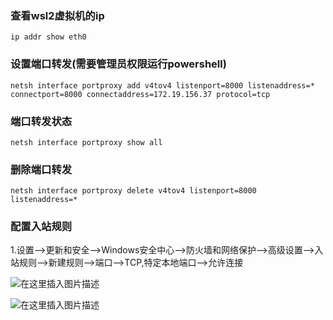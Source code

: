 ### 查看wsl2虚拟机的ip

```shell
ip addr show eth0
```

### 设置端口转发(需要管理员权限运行powershell)

```shell
netsh interface portproxy add v4tov4 listenport=8000 listenaddress=* connectport=8000 connectaddress=172.19.156.37 protocol=tcp
```

### 端口转发状态

```shell
netsh interface portproxy show all
```

### 删除端口转发

```shell
netsh interface portproxy delete v4tov4 listenport=8000 listenaddress=*
```

### 配置入站规则

1.设置–>更新和安全–>Windows安全中心–>防火墙和网络保护–>高级设置—>入站规则–>新建规则–>端口–>TCP,特定本地端口–>允许连接

![在这里插入图片描述](https://img-blog.csdnimg.cn/20200929172015581.png?x-oss-process=image/watermark,type_ZmFuZ3poZW5naGVpdGk,shadow_10,text_aHR0cHM6Ly9ibG9nLmNzZG4ubmV0L2NmMzEzOTk1,size_16,color_FFFFFF,t_70#pic_center)

![在这里插入图片描述](https://img-blog.csdnimg.cn/20200929172057694.png?x-oss-process=image/watermark,type_ZmFuZ3poZW5naGVpdGk,shadow_10,text_aHR0cHM6Ly9ibG9nLmNzZG4ubmV0L2NmMzEzOTk1,size_16,color_FFFFFF,t_70#pic_center)



